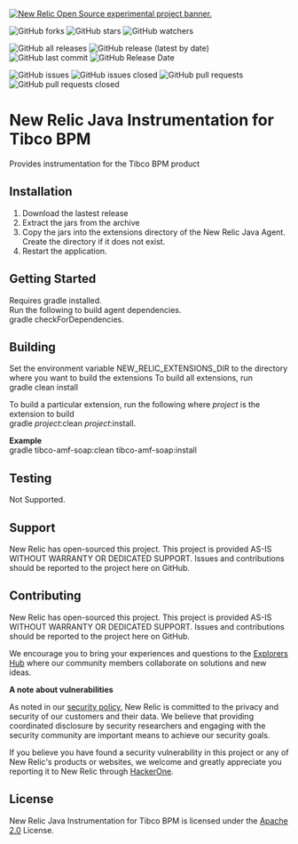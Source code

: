 <a href="https://opensource.newrelic.com/oss-category/#new-relic-experimental"><picture><source media="(prefers-color-scheme: dark)" srcset="https://github.com/newrelic/opensource-website/raw/main/src/images/categories/dark/Experimental.png"><source media="(prefers-color-scheme: light)" srcset="https://github.com/newrelic/opensource-website/raw/main/src/images/categories/Experimental.png"><img alt="New Relic Open Source experimental project banner." src="https://github.com/newrelic/opensource-website/raw/main/src/images/categories/Experimental.png"></picture></a>

![GitHub forks](https://img.shields.io/github/forks/newrelic-experimental/newrelic-java-tibco-bpm?style=social)
![GitHub stars](https://img.shields.io/github/stars/newrelic-experimental/newrelic-java-tibco-bpm?style=social)
![GitHub watchers](https://img.shields.io/github/watchers/newrelic-experimental/newrelic-java-tibco-bpm?style=social)

![GitHub all releases](https://img.shields.io/github/downloads/newrelic-experimental/newrelic-java-tibco-bpm/total)
![GitHub release (latest by date)](https://img.shields.io/github/v/release/newrelic-experimental/newrelic-java-tibco-bpm)
![GitHub last commit](https://img.shields.io/github/last-commit/newrelic-experimental/newrelic-java-tibco-bpm)
![GitHub Release Date](https://img.shields.io/github/release-date/newrelic-experimental/newrelic-java-tibco-bpm)


![GitHub issues](https://img.shields.io/github/issues/newrelic-experimental/newrelic-java-tibco-bpm)
![GitHub issues closed](https://img.shields.io/github/issues-closed/newrelic-experimental/newrelic-java-tibco-bpm)
![GitHub pull requests](https://img.shields.io/github/issues-pr/newrelic-experimental/newrelic-java-tibco-bpm)
![GitHub pull requests closed](https://img.shields.io/github/issues-pr-closed/newrelic-experimental/newrelic-java-tibco-bpm)


# New Relic Java Instrumentation for Tibco BPM

Provides instrumentation for the Tibco BPM product

## Installation

1. Download the lastest release
2. Extract the jars from the archive
3. Copy the jars into the extensions directory of the New Relic Java Agent.  Create the directory if it does not exist.
4. Restart the application.  


## Getting Started
Requires gradle installed.   
Run the following to build agent dependencies.  
gradle checkForDependencies.  

## Building

Set the environment variable NEW_RELIC_EXTENSIONS_DIR to the directory where you want to build the extensions
To build all extensions, run  
gradle clean install  

To build a particular extension, run the following where *project* is the extension to build   
gradle *project*:clean *project*:install.  

**Example**  
gradle tibco-amf-soap:clean tibco-amf-soap:install  

## Testing


Not Supported.  

## Support

New Relic has open-sourced this project. This project is provided AS-IS WITHOUT WARRANTY OR DEDICATED SUPPORT. Issues and contributions should be reported to the project here on GitHub.

## Contributing
New Relic has open-sourced this project. This project is provided AS-IS WITHOUT WARRANTY OR DEDICATED SUPPORT. Issues and contributions should be reported to the project here on GitHub.

We encourage you to bring your experiences and questions to the [Explorers Hub](https://discuss.newrelic.com) where our community members collaborate on solutions and new ideas.

**A note about vulnerabilities**

As noted in our [security policy](../../security/policy), New Relic is committed to the privacy and security of our customers and their data. We believe that providing coordinated disclosure by security researchers and engaging with the security community are important means to achieve our security goals.

If you believe you have found a security vulnerability in this project or any of New Relic's products or websites, we welcome and greatly appreciate you reporting it to New Relic through [HackerOne](https://hackerone.com/newrelic).   

## License
New Relic Java Instrumentation for Tibco BPM is licensed under the [Apache 2.0](http://apache.org/licenses/LICENSE-2.0.txt) License.
